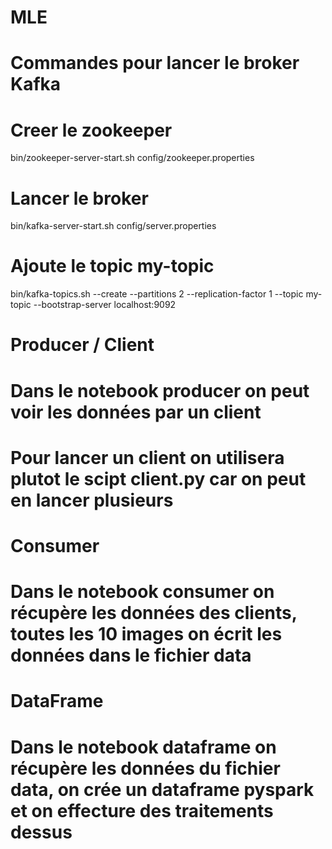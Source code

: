 # MLE


# Commandes pour lancer le broker Kafka


# Creer le zookeeper
bin/zookeeper-server-start.sh config/zookeeper.properties 

# Lancer le broker
bin/kafka-server-start.sh config/server.properties

# Ajoute le topic my-topic
bin/kafka-topics.sh --create --partitions 2 --replication-factor 1 --topic my-topic --bootstrap-server localhost:9092


# Producer / Client

# Dans le notebook producer on peut voir les données par un client
# Pour lancer un client on utilisera plutot le scipt client.py car on peut en lancer plusieurs


# Consumer

# Dans le notebook consumer on récupère les données des clients, toutes les 10 images on écrit les données dans le fichier data


# DataFrame

# Dans le notebook dataframe on récupère les données du fichier data, on crée un dataframe pyspark et on effecture des traitements dessus
